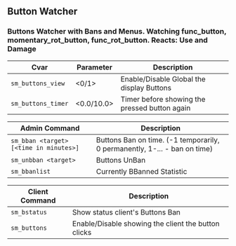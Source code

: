 ## Button Watcher
### Buttons Watcher with Bans and Menus. Watching func_button, momentary_rot_button, func_rot_button. Reacts: Use and Damage
Cvar | Parameter | Description
--- | --- | ---
`sm_buttons_view` | <0/1> | Enable/Disable Global the display Buttons
`sm_buttons_timer` | <0.0/10.0> | Timer before showing the pressed button again

Admin Command | Description
--- | ---
`sm_bban <target> [<time in minutes>]` | Buttons Ban on time. (-1 temporarily, 0 permanently, 1-... - ban on time)
`sm_unbban <target>` | Buttons UnBan
`sm_bbanlist` | Currently BBanned Statistic

Client Command | Description
--- | ---
`sm_bstatus` | Show status client's Buttons Ban
`sm_buttons` | Enable/Disable showing the client the button clicks
